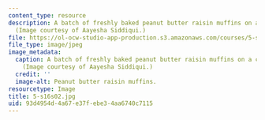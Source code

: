 ```yaml
---
content_type: resource
description: A batch of freshly baked peanut butter raisin muffins on a cooling rack.
  (Image courtesy of Aayesha Siddiqui.)
file: https://ol-ocw-studio-app-production.s3.amazonaws.com/courses/5-s16-advanced-kitchen-chemistry-spring-2002/93d4954d4a67e37febe34aa6740c7115_5-s16s02.jpg
file_type: image/jpeg
image_metadata:
  caption: A batch of freshly baked peanut butter raisin muffins on a cooling rack.
    (Image courtesy of Aayesha Siddiqui.)
  credit: ''
  image-alt: Peanut butter raisin muffins.
resourcetype: Image
title: 5-s16s02.jpg
uid: 93d4954d-4a67-e37f-ebe3-4aa6740c7115
---
```

